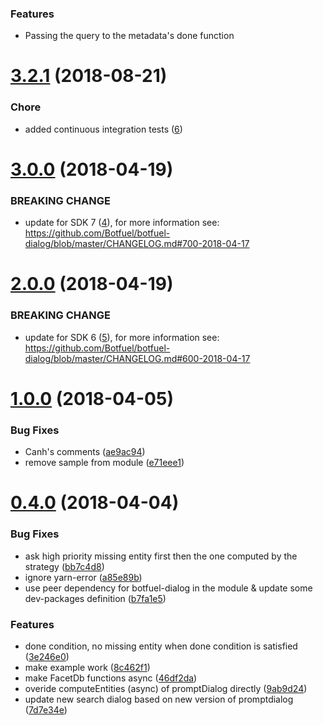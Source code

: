 ### Features

* Passing the query to the metadata's done function

<a name="3.2.1"></a>
# [3.2.1](https://github.com/Botfuel/botfuel-module-facetedsearch/compare/v3.0.0...v3.2.1) (2018-08-21)

### Chore

* added continuous integration tests ([6](https://github.com/Botfuel/botfuel-module-facetedsearch/pull/6))

<a name="3.0.0"></a>
# [3.0.0](https://github.com/Botfuel/botfuel-module-facetedsearch/compare/v2.0.0...v3.0.0) (2018-04-19)


### BREAKING CHANGE

* update for SDK 7 ([4](https://github.com/Botfuel/botfuel-module-facetedsearch/pull/4)), for more information see: https://github.com/Botfuel/botfuel-dialog/blob/master/CHANGELOG.md#700-2018-04-17


<a name="2.0.0"></a>
# [2.0.0](https://github.com/Botfuel/botfuel-module-facetedsearch/compare/v1.0.0...v2.0.0) (2018-04-19)


### BREAKING CHANGE

* update for SDK 6 ([5](https://github.com/Botfuel/botfuel-module-facetedsearch/pull/5)), for more information see: https://github.com/Botfuel/botfuel-dialog/blob/master/CHANGELOG.md#600-2018-04-17


<a name="1.0.0"></a>
# [1.0.0](https://github.com/Botfuel/botfuel-module-facetedsearch/compare/v0.4.0...v1.0.0) (2018-04-05)


### Bug Fixes

* Canh's comments ([ae9ac94](https://github.com/Botfuel/botfuel-module-facetedsearch/commit/ae9ac94))
* remove sample from module ([e71eee1](https://github.com/Botfuel/botfuel-module-facetedsearch/commit/e71eee1))



<a name="0.4.0"></a>
# [0.4.0](https://github.com/Botfuel/botfuel-module-facetedsearch/compare/8c462f1...v0.4.0) (2018-04-04)


### Bug Fixes

* ask high priority missing entity first then the one computed by the strategy ([bb7c4d8](https://github.com/Botfuel/botfuel-module-facetedsearch/commit/bb7c4d8))
* ignore yarn-error ([a85e89b](https://github.com/Botfuel/botfuel-module-facetedsearch/commit/a85e89b))
* use peer dependency for botfuel-dialog in the module & update some dev-packages definition ([b7fa1e5](https://github.com/Botfuel/botfuel-module-facetedsearch/commit/b7fa1e5))


### Features

* done condition, no missing entity when done condition is satisfied ([3e246e0](https://github.com/Botfuel/botfuel-module-facetedsearch/commit/3e246e0))
* make example work ([8c462f1](https://github.com/Botfuel/botfuel-module-facetedsearch/commit/8c462f1))
* make FacetDb functions async ([46df2da](https://github.com/Botfuel/botfuel-module-facetedsearch/commit/46df2da))
* overide computeEntities (async) of promptDialog directly ([9ab9d24](https://github.com/Botfuel/botfuel-module-facetedsearch/commit/9ab9d24))
* update new search dialog based on new version of promptdialog ([7d7e34e](https://github.com/Botfuel/botfuel-module-facetedsearch/commit/7d7e34e))



